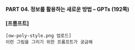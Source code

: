 #### PART 04. 정보를 활용하는 새로운 방법 – GPTs (192쪽)

**[프롬프트]**

```
[ow-poly-style.png 업로드]
이런 그림을 그리기 위한 프롬프트가 궁금해
```
